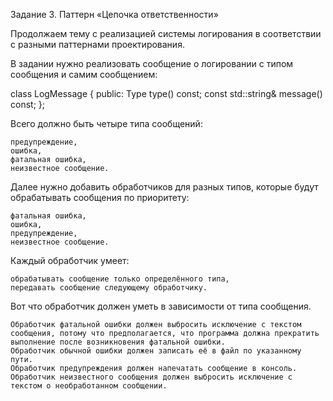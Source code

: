 Задание 3. Паттерн «Цепочка ответственности»

Продолжаем тему с реализацией системы логирования в соответствии с разными паттернами проектирования.

В задании нужно реализовать сообщение о логировании с типом сообщения и самим сообщением:

class LogMessage {
public:
    Type type() const;
    const std::string& message() const;
};

Всего должно быть четыре типа сообщений:

    предупреждение,
    ошибка,
    фатальная ошибка,
    неизвестное сообщение.

Далее нужно добавить обработчиков для разных типов, которые будут обрабатывать сообщения по приоритету:

    фатальная ошибка,
    ошибка,
    предупреждение,
    неизвестное сообщение.

Каждый обработчик умеет:

    обрабатывать сообщение только определённого типа,
    передавать сообщение следующему обработчику.

Вот что обработчик должен уметь в зависимости от типа сообщения.

    Обработчик фатальной ошибки должен выбросить исключение с текстом сообщения, потому что предполагается, что программа должна прекратить выполнение после возникновения фатальной ошибки.
    Обработчик обычной ошибки должен записать её в файл по указанному пути.
    Обработчик предупреждения должен напечатать сообщение в консоль.
    Обработчик неизвестного сообщения должен выбросить исключение с текстом о необработанном сообщении.


